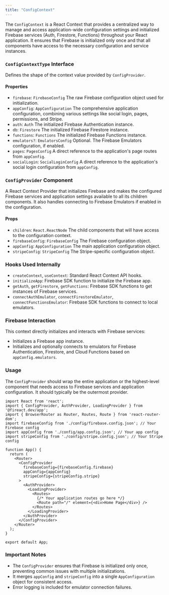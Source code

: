 ```yaml
---
title: "ConfigContext"
---
```


The `ConfigContext` is a React Context that provides a centralized way to manage and access application-wide configuration settings and initialized Firebase services (Auth, Firestore, Functions) throughout your React application. It ensures that Firebase is initialized only once and that all components have access to the necessary configuration and service instances.

### `ConfigContextType` Interface

Defines the shape of the context value provided by `ConfigProvider`.

#### Properties

- `firebase`: `FirebaseConfig`
  The raw Firebase configuration object used for initialization.
- `appConfig`: `AppConfiguration`
  The comprehensive application configuration, combining various settings like social login, pages, permissions, and Stripe.
- `auth`: `Auth`
  The initialized Firebase Authentication instance.
- `db`: `Firestore`
  The initialized Firebase Firestore instance.
- `functions`: `Functions`
  The initialized Firebase Functions instance.
- `emulators?`: `EmulatorsConfig`
  Optional. The Firebase Emulators configuration, if enabled.
- `pages`: `PagesConfig`
  A direct reference to the application's page routes from `appConfig`.
- `socialLogin`: `SocialLoginConfig`
  A direct reference to the application's social login configuration from `appConfig`.

### `ConfigProvider` Component

A React Context Provider that initializes Firebase and makes the configured Firebase services and application settings available to all its children components. It also handles connecting to Firebase Emulators if enabled in the configuration.

#### Props

- `children`: `React.ReactNode`
  The child components that will have access to the configuration context.
- `firebaseConfig`: `FirebaseConfig`
  The Firebase configuration object.
- `appConfig`: `AppConfiguration`
  The main application configuration object.
- `stripeConfig`: `StripeConfig`
  The Stripe-specific configuration object.

### Hooks Used Internally

- `createContext`, `useContext`: Standard React Context API hooks.
- `initializeApp`: Firebase SDK function to initialize the Firebase app.
- `getAuth`, `getFirestore`, `getFunctions`: Firebase SDK functions to get instances of Firebase services.
- `connectAuthEmulator`, `connectFirestoreEmulator`, `connectFunctionsEmulator`: Firebase SDK functions to connect to local emulators.

### Firebase Interaction

This context directly initializes and interacts with Firebase services:
- Initializes a Firebase app instance.
- Initializes and optionally connects to emulators for Firebase Authentication, Firestore, and Cloud Functions based on `appConfig.emulators`.

### Usage

The `ConfigProvider` should wrap the entire application or the highest-level component that needs access to Firebase services and application configuration. It should typically be the outermost provider.

```tsx
import React from 'react';
import { ConfigProvider, AuthProvider, LoadingProvider } from '@fireact.dev/app';
import { BrowserRouter as Router, Routes, Route } from 'react-router-dom';
import firebaseConfig from './config/firebase.config.json'; // Your Firebase config
import appConfig from './config/app.config.json'; // Your app config
import stripeConfig from './config/stripe.config.json'; // Your Stripe config

function App() {
  return (
    <Router>
      <ConfigProvider 
        firebaseConfig={firebaseConfig.firebase} 
        appConfig={appConfig} 
        stripeConfig={stripeConfig.stripe}
      >
        <AuthProvider>
          <LoadingProvider>
            <Routes>
              {/* Your application routes go here */}
              <Route path="/" element={<div>Home Page</div>} />
            </Routes>
          </LoadingProvider>
        </AuthProvider>
      </ConfigProvider>
    </Router>
  );
}

export default App;
```

### Important Notes

- The `ConfigProvider` ensures that Firebase is initialized only once, preventing common issues with multiple initializations.
- It merges `appConfig` and `stripeConfig` into a single `AppConfiguration` object for consistent access.
- Error logging is included for emulator connection failures.

